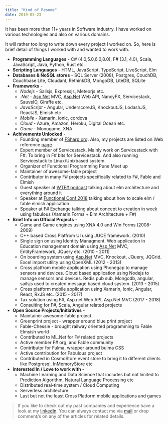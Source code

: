```yaml
---
title: "Kind of Resume"
date: 2019-05-23
---
```


It has been more than 11+ years in Software Industry. I have worked on various technologies and also on various domains.

It will rather too long to write down every project I worked on. So, here is brief detail of things I worked with and wanted to work with.

* **Programming Languages** - C# (4.0,5.0,6.0,8.0), F# (3.1, 4.0), Scala, JavaScript, Java, Python, Rust etc.
* **Scripting Languages** - HTML, JavaScript, TypeScript, LiveScript, Elm
* **Databases & NoSQL stores** - SQL Server (2008), Postgres, CouchDB, Couchbase Lite, Cloudant, RethinkDB, MongoDB, LiteDB, SQLite
* **Frameworks** -
    *   _Nodejs_ - Sailsjs, Expressjs, Meteorjs etc.
    *   _.Net_ - [Asp.Net](http://Asp.Net) MVC, [Asp.Net](http://Asp.Net) Web API, NancyFX, Servicestack, SauveIO, Giraffe  etc.
    *   _JavaScript_ - Angular, UnderscoreJS, KnockoutJS, LodashJS, ReactJS, Elmish etc
    *   _Mobile_ - Xamarin, ionic, cordova
    *   _Cloud_ - Azure, Amazon, Heroku, Digital Ocean etc.
    *   _Game_ - Monogame, XNA
* **Achivements Unlocked** -
    *   Founding member of [FSharp.org](http://FSharp.org). Also, my projects are listed on Web reference [page](http://fsharp.org/guides/web/)
    *   Expert member of Servicestack. Mainly work on Servicestack with F#. To bring in F# bits for Servicestack. And also running Servicestack to Linux/Unixbased system.
    *   Organizer of Functional Programming Pune Meet up
    *   Maintainer of awesome-fable project
    *   Contributor in many F# projects specifically related to F#, Fable and Elmish
    *   Guest speaker at [WTF# podcast](https://wtfsharp.net/wtf-is-elmish) talking about elm architecture and everything around it
    *   Speaker at [Functional Conf 2018](https://www.youtube.com/watch?v=P8LPIpDGcFg) talking about how to scale elm / fable elmish application
    *   Speaker at [F# Exchange](https://skillsmatter.com/skillscasts/13429-from-concept-to-creation-in-a-week-with-fabulous#video) talking about concept to creation in week using fabulous (Xamarin.Forms + Elm Architecture + F#)
* **Brief Info on Official Projects** -
    *   Game and Game engines using XNA 4.0 and Win Forms (2008-2009)
    *   C++ based Cross Platfrom UI using JUCE framework. (2010)
    *   Single sign on using Identity Managment. Web application in Education management domain using [Asp.Net](http://Asp.Net) MVC, EntityFramework, JQuery etc. (2010 - 2011)
    *   On boarding system using [Asp.Net](http://Asp.Net) MVC, Knockout, JQuery, JQGrid. Excel import utility using OpenXML (2012 - 2013)
    *   Cross platfrom mobile application using Phonegap to manage sensors and devices. Cloud based application using Nodejs to manage sensors and devices. Redis pub sub, Mongodb, angular, sailsjs used to created message based cloud system. (2013 - 2015)
    *   Cross platform mobile application using Xamarin, Ionic, Angular, React, RxJS etc. (2015 - 2017)
    *   Tax solution using F#, Asp.net Web API, Asp.Net MVC (2017 - 2018)
    *   Consulting for F#, Scala, Angular related projects
* **Open Source Projects/Initiatives** -
    *   Maintainer awesome-fable project.
    *   Greenprint project - wrapper around blue print project
    *   Fable-Chessie - brought railway oriented programming to Fable Elmsish world
    *   Contributed to ML.Net for F# related projects
    *   Active member F# org, and Fable community
    *   Contributor for Fulma, wrapper around bulma CSS
    *   Active contribution for Fabulous project
    *   Contributed in CosmoStore event store to bring it to different clients like Postgresql, InMemoryStore etc
* **Interested In / Love to work with** -
    *   Machine Learning and Data Science that includes but not limited to Prediction Algorithm, Natural Language Processing etc
    *   Distributed real-time system / Cloud Computing
    *   Serverless architecture
    *   Last but not the least Cross Platform mobile applications and games

> If you like to check out my past companies and experience have a look at my [linkedIn](https://in.linkedin.com/in/kunjee17). You can always contact me via [mail](mailto:contact@kunjan.in) or drop comment/s on any of the articles for related details.